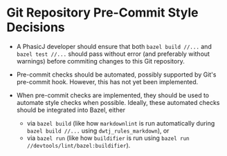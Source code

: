 # Git Repository Pre-Commit Style Decisions

- A PhasicJ developer should ensure that both `bazel build //...` and
`bazel test //...` should pass without error (and preferably without warnings)
before commiting changes to this Git repository.

- Pre-commit checks should be automated, possibly supported by Git's
pre-commit hook. However, this has not yet been implemented.

- When pre-commit checks are implemented, they should be used to automate style
checks when possible. Ideally, these automated checks should be integrated into
Bazel, either

  - via `bazel build` (like how `markdownlint` is run automatically during
  `bazel build //...` using `dwtj_rules_markdown`), or
  - via `bazel run` (like how `buildifier` is run using
  `bazel run //devtools/lint/bazel:buildifier`).
